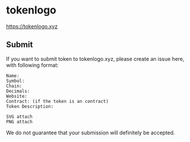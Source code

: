 # tokenlogo
https://tokenlogo.xyz

## Submit

If you want to submit token to tokenlogo.xyz, please create an issue here, with following format:

```
Name:
Symbol:
Chain:
Decimals:
Website:
Contract: (if the token is an contract)
Token Description:

SVG attach
PNG attach
```

We do not guarantee that your submission will definitely be accepted.



